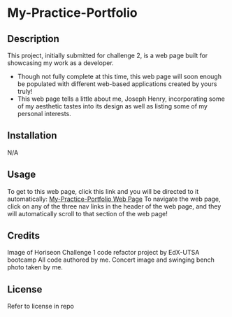 # My-Practice-Portfolio 

## Description
This project, initially submitted for challenge 2, is a web page built for showcasing my work as a developer. 
  - Though not fully complete at this time, this web page will soon enough be populated with different web-based applications created by yours truly!
  - This web page tells a little about me, Joseph Henry, incorporating some of my aesthetic tastes into its design as well as listing some of my personal interests.

## Installation
N/A

## Usage
To get to this web page, click this link and you will be directed to it automatically: [My-Practice-Portfolio Web Page](https://jenryhenry.github.io/My-Practice-Portfolio/)
To navigate the web page, click on any of the three nav links in the header of the web page, and they will automatically scroll to that section of the web page!

## Credits
Image of Horiseon Challenge 1 code refactor project by EdX-UTSA bootcamp
All code authored by me. Concert image and swinging bench photo taken by me.

## License
Refer to license in repo




